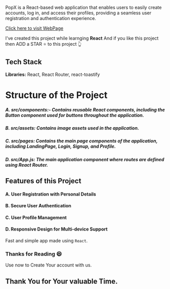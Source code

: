 
PopX is a React-based web application that enables users to easily create accounts, log in, and access their profiles, providing a seamless user registration and authentication experience.

[Click here to visit WebPage](https://popx0126.netlify.app/)

I've created this project while learnging  **React** And if you like this project then ADD a STAR ⭐️  to this project 👆


## Tech Stack

**Libraries:** React, React Router, react-toastify
# Structure of the Project

##### A. src/components:- Contains reusable React components, including the Button component used for buttons throughout the application.
##### B. src/assets: Contains image assets used in the application.
##### C. src/pages: Contains the main page components of the application, including LandingPage, Login, Signup, and Profile.
##### D. src/App.js: The main application component where routes are defined using React Router.

## Features of this Project

#### A. User Registration with Personal Details
#### B. Secure User Authentication
#### C. User Profile Management
#### D. Responsive Design for Multi-device Support

Fast and simple app made using ```React```.





### Thanks for Reading 😄

Use now to Create Your account with us.









## Thank You for Your valuable Time. 
